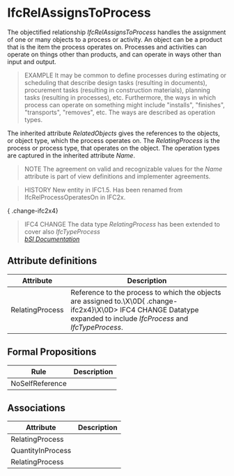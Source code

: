 IfcRelAssignsToProcess
======================
The objectified relationship _IfcRelAssignsToProcess_ handles the assignment
of one or many objects to a process or activity. An object can be a product
that is the item the process operates on. Processes and activities can operate
on things other than products, and can operate in ways other than input and
output.  
  
> EXAMPLE  It may be common to define processes during estimating or
> scheduling that describe design tasks (resulting in documents), procurement
> tasks (resulting in construction materials), planning tasks (resulting in
> processes), etc. Furthermore, the ways in which process can operate on
> something might include "installs", "finishes", "transports", "removes",
> etc. The ways are described as operation types.  
  
The inherited attribute _RelatedObjects_ gives the references to the objects,
or object type, which the process operates on. The _RelatingProcess_ is the
process or process type, that operates on the object. The operation types are
captured in the inherited attribute _Name_.  
  
> NOTE  The agreement on valid and recognizable values for the _Name_
> attribute is part of view definitions and implementer agreements.  
  
> HISTORY  New entity in IFC1.5. Has been renamed from IfcRelProcessOperatesOn
> in IFC2x.  
  
{ .change-ifc2x4}  
> IFC4 CHANGE  The data type _RelatingProcess_ has been extended to cover also
> _IfcTypeProcess_  
[ _bSI
Documentation_](https://standards.buildingsmart.org/IFC/DEV/IFC4_2/FINAL/HTML/schema/ifckernel/lexical/ifcrelassignstoprocess.htm)


Attribute definitions
---------------------
| Attribute       | Description                                                                                                                                                            |
|-----------------|------------------------------------------------------------------------------------------------------------------------------------------------------------------------|
| RelatingProcess | Reference to the process to which the objects are assigned to.\X\0D{ .change-ifc2x4}\X\0D> IFC4 CHANGE Datatype expanded to include _IfcProcess_ and _IfcTypeProcess_. |

Formal Propositions
-------------------
| Rule            | Description   |
|-----------------|---------------|
| NoSelfReference |               |

Associations
------------
| Attribute         | Description   |
|-------------------|---------------|
| RelatingProcess   |               |
| QuantityInProcess |               |
| RelatingProcess   |               |

